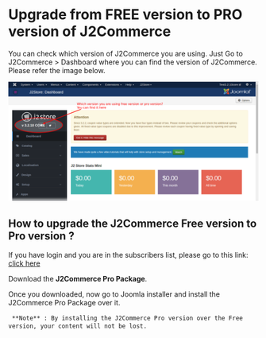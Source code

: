 # Upgrade from FREE version to PRO version of J2Commerce

You can check which version of J2Commerce you are using. Just Go to J2Commerce > Dashboard where you can find the version of J2Commerce. Please refer the image below.

![Upgrade-dashboard](https://raw.githubusercontent.com/j2store/doc-images/master/getting-started/Upgrade%20from%20Free%20to%20Pro/Upgrade-dashboard.png)

## How to upgrade the J2Commerce Free version to Pro version ? <a href="#how-to-upgrade-the-j2store-free-version-to-pro-version" id="how-to-upgrade-the-j2store-free-version-to-pro-version"></a>

If you have login and you are in the subscribers list, please go to this link: [click here](https://www.j2commerce.com/my-account)

Download the **J2Commerce Pro Package**.

Once you downloaded, now go to Joomla installer and install the J2Commerce Pro Package over it.

```
 **Note** : By installing the J2Commerce Pro version over the Free version, your content will not be lost.
```
